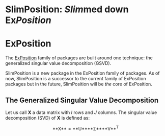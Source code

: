 SlimPosition: *Slim*med down Ex*Position*
================

<!-- 

-->
ExPosition
==========

The [ExPosition](https://cran.r-project.org/web/packages/ExPosition/index.html) family of packages are built around one technique: the generalized singular value decomposition (GSVD).

SlimPosition is a new package in the ExPosition family of packages. As of now, SlimPosition is a successor to the current family of ExPosition packages but in the future, SlimPosition will be *the* core of ExPosition.

The Generalized Singular Value Decomposition
--------------------------------------------

Let us call **X** a data matrix with *I* rows and *J* columns. The singular value decomposition (SVD) of **X** is defined as:

<p align="center">
**X** = **U****Σ****V**<sup>T</sup>
</p>
